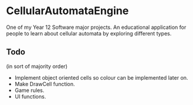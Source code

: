 # CellularAutomataEngine

One of my Year 12 Software major projects. An educational application for people to learn about cellular automata by exploring different types.

## Todo

(in sort of majority order)

- Implement object oriented cells so colour can be implemented later on.
- Make DrawCell function.
- Game rules.
- UI functions.
